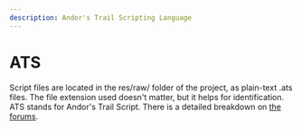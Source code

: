 ```yaml
---
description: Andor's Trail Scripting Language
---
```


# ATS

Script files are located in the res/raw/ folder of the project, as plain-text .ats files. The file extension used doesn't matter, but it helps for identification. ATS stands for Andor's Trail Script. There is a detailed breakdown on [the forums](https://andorstrail.com/viewtopic.php?t=4342).
